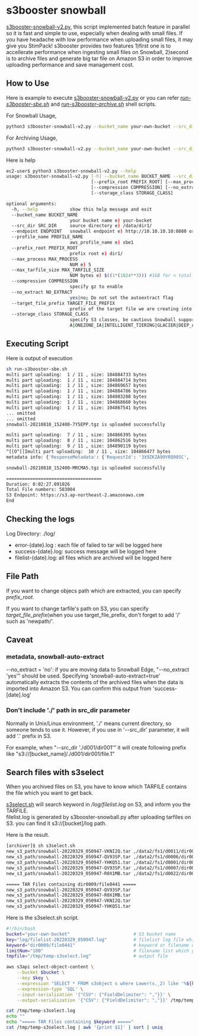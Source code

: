 # s3booster snowball
[s3booster-snowball-v2.py](s3booster-snowball-v2.py), this script implemented batch feature in parallel so it is fast and simple to use, especially when dealing with small files. If you have headache with low performance when uploading small files, it may give you StimPack!
s3booster provides two features 1)first one is to accellerate performance when ingesting small files on Snowball, 2)second is to archive files and generate big tar file on Amazon S3 in order to improve uploading performance and save management cost.

## How to Use
Here is example to execute [s3booster-snowball-v2.py](s3booster-snowball-v2.py)
or you can refer [*run-s3booster-sbe.sh*](run-s3booster-sbe.sh) and [*run-s3booster-archive.sh*](run-s3booster-archive.sh) shell scripts.

For Snowball Usage,
```sh
python3 s3booster-snowball-v2.py --bucket_name your-own-bucket --src_dir /data/fs1/ --endpoint https://s3.ap-northeast-2.amazonaws.com --profile_name sbe1 --prefix_root fs3/ --max_process 5 --max_tarfile_size $((1*(1024**3))) --symlink no
```

For Archiving Usage,
```sh
python3 s3booster-snowball-v2.py --bucket_name your-own-bucket --src_dir /data/fs1/ --endpoint https://s3.ap-northeast-2.amazonaws.com --profile_name sbe1 --max_process 5 --max_tarfile_size $((1*(1024**3))) --no_extract 'yes' --target_file_prefix 'new_s3_path/' --storage_class 'GLACIER_IR'
```

Here is help 
```sh
ec2-user$ python3 s3booster-snowball-v2.py --help
usage: s3booster-snowball-v2.py [-h] --bucket_name BUCKET_NAME --src_dir SRC_DIR --endpoint ENDPOINT [--profile_name PROFILE_NAME]
                                [--prefix_root PREFIX_ROOT] [--max_process MAX_PROCESS] [--max_tarfile_size MAX_TARFILE_SIZE]
                                [--compression COMPRESSION] [--no_extract NO_EXTRACT] [--target_file_prefix TARGET_FILE_PREFIX]
                                [--storage_class STORAGE_CLASS]

optional arguments:
  -h, --help            show this help message and exit
  --bucket_name BUCKET_NAME
                        your bucket name e) your-bucket
  --src_dir SRC_DIR     source directory e) /data/dir1/
  --endpoint ENDPOINT   snowball endpoint e) http://10.10.10.10:8080 or https://s3.ap-northeast-2.amazonaws.com
  --profile_name PROFILE_NAME
                        aws_profile_name e) sbe1
  --prefix_root PREFIX_ROOT
                        prefix root e) dir1/
  --max_process MAX_PROCESS
                        NUM e) 5
  --max_tarfile_size MAX_TARFILE_SIZE
                        NUM bytes e) $((1*(1024**3))) #1GB for < total 50GB, 10GB for >total 50GB
  --compression COMPRESSION
                        specify gz to enable
  --no_extract NO_EXTRACT
                        yes|no; Do not set the autoextract flag
  --target_file_prefix TARGET_FILE_PREFIX
                        prefix of the target file we are creating into the snowball
  --storage_class STORAGE_CLASS
                        specify S3 classes, be cautious Snowball support only STANDARD class; StorageClass=STANDARD|REDUCED_REDUNDANCY|STANDARD_I
                        A|ONEZONE_IA|INTELLIGENT_TIERING|GLACIER|DEEP_ARCHIVE|OUTPOSTS|GLACIER_IR
```                        

## Executing Script
Here is output of execution
```sh
sh run-s3booster-sbe.sh
multi part uploading:  1 / 11 , size: 104884733 bytes
multi part uploading:  1 / 11 , size: 104884714 bytes
multi part uploading:  1 / 11 , size: 104869657 bytes
multi part uploading:  1 / 11 , size: 104884786 bytes
multi part uploading:  1 / 11 , size: 104883288 bytes
multi part uploading:  1 / 11 , size: 104868660 bytes
multi part uploading:  1 / 11 , size: 104867541 bytes
... omitted
... omitted
snowball-20210810_152400-7Y5EPP.tgz is uploaded successfully

multi part uploading:  7 / 11 , size: 104866395 bytes
multi part uploading:  8 / 11 , size: 104862516 bytes
multi part uploading:  9 / 11 , size: 104890119 bytes
^[[O^[[Imulti part uploading:  10 / 11 , size: 104866477 bytes
metadata info: {'ResponseMetadata': {'RequestId': '3X9ZKZA90YRQ98SC', 'HostId': 'YcmBg0Syf9pEbRjMPdorhyIZgckXsz8xliXagtZxDp8gasK4TDwgG98g6rrHxTy8F6fKEOQ3/+4=', 'HTTPStatusCode': 200, 'HTTPHeaders': {'x-amz-id-2': 'YcmBg0Syf9pEbRjMPdorhyIZgckXsz8xliXagtZxDp8gasK4TDwgG98g6rrHxTy8F6fKEOQ3/+4=', 'x-amz-request-id': '3X9ZKZA90YRQ98SC', 'date': 'Tue, 10 Aug 2021 15:26:28 GMT', 'last-modified': 'Tue, 10 Aug 2021 15:25:24 GMT', 'etag': '"06aa2906ce7dbf864d64ff828d615c65-11"', 'x-amz-meta-snowball-auto-extract': 'true', 'accept-ranges': 'bytes', 'content-type': 'binary/octet-stream', 'server': 'AmazonS3', 'content-length': '1077720331'}, 'RetryAttempts': 0}, 'AcceptRanges': 'bytes', 'LastModified': datetime.datetime(2021, 8, 10, 15, 25, 24, tzinfo=tzutc()), 'ContentLength': 1077720331, 'ETag': '"06aa2906ce7dbf864d64ff828d615c65-11"', 'ContentType': 'binary/octet-stream', 'Metadata': {'snowball-auto-extract': 'true'}}

snowball-20210810_152400-MRCMA5.tgz is uploaded successfully

====================================
Duration: 0:02:27.091026
Total File numbers: 503004
S3 Endpoint: https://s3.ap-northeast-2.amazonaws.com
End
```
## Checking the logs
Log Directory: ./log/
- error-{date}.log : each file of failed to tar will be logged here
- success-{date}.log: success message will be logged here
- filelist-{date}.log: all files which are archived will be logged here

## File Path
If you want to change objecs path which are extracted, you can specify *prefix_root*.

If you want to change tarfile's path on S3, you can specify *target_file_prefix*(when you use target_file_prefix, don't forget to add '/' such as 'newpath/'.
## Caveat
### metadata, snowball-auto-extract
--no_extract = 'no': if you are moving data to Snowball Edge, "--no_extract 'yes'" should be used.
Specifying 'snowball-auto-extract=true' automatically extracts the contents of the archived files when the data is imported into Amazon S3. You can confirm this output from 'success-[date].log'
### Don't include './' path in src_dir parameter
Normally in Unix/Linux environment, './' means current directory, so someone tends to use it. However, if you use in '--src_dir' parameter, it will add '.' prefix in S3.

For example, 
when "--src_dir './d001/dir001'" 
it will create following prefix like "s3://[bucket_name]/./d001/dir001/file.1"

## Search files with s3select
When you archived files on S3, you have to know which TARFILE contains the file which you want to get back. 

[s3select.sh](s3select.sh) will search keyword in */log/filelist.log* on S3, and inform you the TARFILE.  
filelist.log is generated by s3booster-snowball.py after uploading tarfiles on S3. you can find it s3://[bucket]/log path.


Here is the result.
```sh
[archiver]$ sh s3select.sh
new_s3_path/snowball-20220329_050947-VKNI2Q.tar ,/data2/fs1/d0011/dir0009/file0441 ,fs3/d0011/dir0009/file0441 ,26726
new_s3_path/snowball-20220329_050947-QV93SP.tar ,/data2/fs1/d0006/dir0009/file0441 ,fs3/d0006/dir0009/file0441 ,33763
new_s3_path/snowball-20220329_050947-YHKQ51.tar ,/data2/fs1/d0001/dir0009/file0441 ,fs3/d0001/dir0009/file0441 ,17378
new_s3_path/snowball-20220329_050947-QV93SP.tar ,/data2/fs1/d0007/dir0009/file0441 ,fs3/d0007/dir0009/file0441 ,17968
new_s3_path/snowball-20220329_050947-R0X1MB.tar ,/data2/fs1/d0022/dir0009/file0441 ,fs3/d0022/dir0009/file0441 ,22852

===== TAR Files containing dir0009/file0441 =====
new_s3_path/snowball-20220329_050947-QV93SP.tar
new_s3_path/snowball-20220329_050947-R0X1MB.tar
new_s3_path/snowball-20220329_050947-VKNI2Q.tar
new_s3_path/snowball-20220329_050947-YHKQ51.tar
```

Here is the s3select.sh script.
```sh
#!/bin/bash
bucket="your-own-bucket"                        # S3 bucket name
key="log/filelist-20220329_050947.log"          # filelist log file which will be generated by s3booster 
keyword="dir0009/file0441"                      # keyword or filename which you want to find
limitNum="100"                                  # filename list which you want to print
tmpfile="/tmp/temp-s3select.log"                # output file

aws s3api select-object-content \
    --bucket $bucket \
    --key $key \
    --expression "SELECT * FROM s3object s where Lower(s._2) like '%${keyword}%' limit $limitNum" \
    --expression-type 'SQL' \
    --input-serialization '{"CSV": {"FieldDelimiter": ","}}' \
    --output-serialization '{"CSV": {"FieldDelimiter": ","}}' /tmp/temp-s3select.log

cat /tmp/temp-s3select.log
echo ""
echo "===== TAR Files containing $keyword ====="
cat /tmp/temp-s3select.log | awk '{print $1}' | sort | uniq
```

